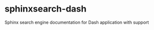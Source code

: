 sphinxsearch-dash
=================

Sphinx search engine documentation for Dash application with support

